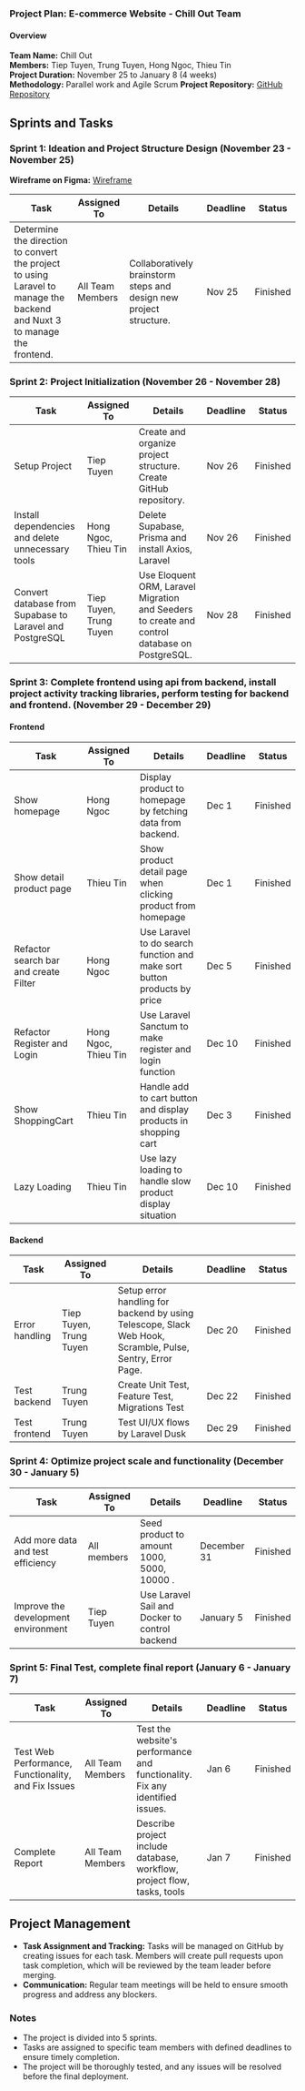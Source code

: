 ### Project Plan: E-commerce Website - Chill Out Team


#### Overview


**Team Name:** Chill Out  
**Members:** Tiep Tuyen, Trung Tuyen, Hong Ngoc, Thieu Tin  
**Project Duration:** November 25 to January 8 (4 weeks)  
**Methodology:** Parallel work and Agile Scrum 
**Project Repository:** [GitHub Repository](https://github.com/LeTiepTuyen/Final_Advanced_Project_ChillOut.git)


## Sprints and Tasks


### Sprint 1: Ideation and Project Structure Design (November 23 - November 25)


**Wireframe on Figma:** [Wireframe](https://www.figma.com/design/U2kOgzZySkc1qvSHGO1xtZ/Wireframe_Ecommerce_Shopping?node-id=0-1&t=UBorofBEPqalx0oI-0)


| Task                                                                                                        | Assigned To      | Details                                                                   | Deadline | Status   |
| ----------------------------------------------------------------------------------------------------------- | ---------------- | ------------------------------------------------------------------------- | -------- | -------- |
| Determine the direction to convert the project to using Laravel to manage the backend and Nuxt 3 to manage the frontend. | All Team Members | Collaboratively brainstorm steps and design new project structure. | Nov 25  | Finished |


### Sprint 2: Project Initialization (November 26 - November 28)


| Task          | Assigned To | Details                                                                                                                                         | Deadline | Status   |
| ------------- | ----------- | ----------------------------------------------------------------------------------------------------------------------------------------------- | -------- | -------- |
| Setup Project | Tiep Tuyen  | Create and organize project structure. Create GitHub repository. | Nov 26   | Finished |
| Install dependencies and delete unnecessary tools | Hong Ngoc, Thieu Tin  | Delete Supabase, Prisma and install Axios, Laravel | Nov 26   | Finished |
| Convert database from Supabase to Laravel and PostgreSQL | Tiep Tuyen, Trung Tuyen  | Use Eloquent ORM, Laravel Migration and Seeders to create and control database on PostgreSQL. | Nov 28   | Finished |


### Sprint 3: Complete frontend using api from backend, install project activity tracking libraries, perform testing for backend and frontend. (November 29 - December 29)

#### Frontend
| Task                               | Assigned To | Details                                     | Deadline | Status   |
| ---------------------------------- | ----------- | ------------------------------------------- | -------- | -------- |
| Show homepage | Hong Ngoc  | Display product to homepage by fetching data from backend. | Dec 1  | Finished |
| Show detail product page | Thieu Tin | Show product detail page when clicking product from homepage | Dec 1 | Finished
| Refactor search bar and create Filter | Hong Ngoc | Use Laravel to do search function and make sort button products by price | Dec 5 | Finished
|Refactor Register and Login | Hong Ngoc, Thieu Tin | Use Laravel Sanctum to make register and login function | Dec 10| Finished
|Show ShoppingCart | Thieu Tin | Handle add to cart button and display products in shopping cart| Dec 3| Finished
|Lazy Loading | Thieu Tin | Use lazy loading to handle slow product display situation | Dec 10| Finished

#### Backend
| Task                               | Assigned To | Details                                     | Deadline | Status   |
| ---------------------------------- | ----------- | ------------------------------------------- | -------- | -------- |
| Error handling | Tiep Tuyen, Trung Tuyen | Setup error handling for backend by using Telescope, Slack Web Hook, Scramble, Pulse, Sentry, Error Page. | Dec 20 | Finished |
| Test backend | Trung Tuyen | Create Unit Test, Feature Test, Migrations Test | Dec 22| Finished |
| Test frontend | Trung Tuyen | Test UI/UX flows by Laravel Dusk | Dec 29 | Finished |

### Sprint 4: Optimize project scale and functionality (December 30 - January 5)


| Task                         | Assigned To | Details                                  | Deadline | Status   |
| ---------------------------- | ----------- | ---------------------------------------- | -------- | -------- |
| Add more data and test efficiency| All members   | Seed product to amount 1000, 5000, 10000 .          | December 31  | Finished |
| Improve the development environment | Tiep Tuyen   | Use Laravel Sail and Docker to control backend  | January 5  | Finished |



### Sprint 5: Final Test, complete final report (January 6 - January 7)


| Task                                                | Assigned To      | Details                                                                      | Deadline | Status  |
| --------------------------------------------------- | ---------------- | ---------------------------------------------------------------------------- | -------- | ------- |
| Test Web Performance, Functionality, and Fix Issues | All Team Members | Test the website's performance and functionality. Fix any identified issues. | Jan 6  | Finished |
|Complete Report | All Team Members | Describe project include database, workflow, project flow, tasks, tools | Jan 7  | Finished |

## Project Management


- **Task Assignment and Tracking:** Tasks will be managed on GitHub by creating issues for each task. Members will create pull requests upon task completion, which will be reviewed by the team leader before merging.
- **Communication:** Regular team meetings will be held to ensure smooth progress and address any blockers.


### Notes


- The project is divided into 5 sprints.
- Tasks are assigned to specific team members with defined deadlines to ensure timely completion.
- The project will be thoroughly tested, and any issues will be resolved before the final deployment.